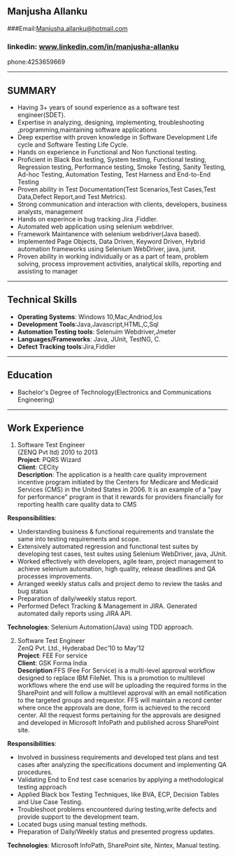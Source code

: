 ## Manjusha Allanku 
###Email:Manjusha.allanku@hotmail.com
### linkedin: www.linkedin.com/in/manjusha-allanku
phone:4253659669
***
## SUMMARY
- Having 3+ years of sound experience as a software test engineer(SDET).
- Expertise in analyzing, designing, implementing, troubleshooting ,programming,maintaining software applications
- Deep expertise  with proven knowledge in Software Development Life cycle and Software Testing Life Cycle.
- Hands on experience in Functional and Non functional testing.
- Proficient in Black Box testing, System testing, Functional testing, Regression testing, Performance testing, Smoke Testing, Sanity Testing, Ad-hoc Testing, Automation Testing, Test Harness and End-to-End Testing
- Proven ability  in  Test Documentation(Test Scenarios,Test Cases,Test Data,Defect Report,and Test Metrics).
- Strong communication and interaction with clients, developers, business analysts, management
- Hands on experince in bug tracking Jira ,Fiddler.
- Automated  web application using selenium webdriver.
- Framework Maintanence with selenium webdriver(Java based).
- Implemented Page Objects, Data Driven, Keyword Driven, Hybrid automation frameworks using Selenium WebDriver, java, junit.
- Proven ability in working individually or as a part of team,  problem solving, process improvement activities, analytical skills, reporting and assisting to manager
***
## Technical Skills

 - **Operating Systems**: Windows 10,Mac,Andriod,Ios
 - **Development Tools**:Java,Javascript,HTML,C,Sql
- **Automation Testing tools**: Selenuim Webdriver,Jmeter
- **Languages/Frameworks**: Java, JUnit, TestNG, C.
- **Defect Tracking tools**:Jira,Fiddler
***
## Education
- Bachelor's Degree of Technology(Electronics and Communications Engineering)
***
## Work Experience 
1. Software Test Engineer   
  (ZENQ Pvt ltd)    2010 to 2013\
 **Project**: PQRS Wizard\
**Client**: CECity\
**Description**: The application is a health care quality improvement incentive program initiated by the Centers for Medicare and Medicaid Services (CMS) in the United States in 2006. It is an example of a "pay for performance" program in that it rewards for providers financially for reporting health care quality data to CMS

 **Responsibilities**:
 - Understanding business & functional requirements and translate the same into testing requirements and scope.
  - Extensively automated regression and functional test suites by developing test cases, test suites using Selenium WebDriver, java, JUnit.
- Worked effectively with developers, agile team, project management to achieve selenium automation, high quality, release deadlines and QA processes improvements.
- Arranged weekly status calls and project demo to review the tasks and bug status
- Preparation of daily/weekly status report.
- Performed Defect Tracking & Management in JIRA. Generated automated daily reports using JIRA API.

**Technologies**: Selenium Automation(Java) using TDD approach.

2. Software Test Engineer\
ZenQ Pvt. Ltd., Hyderabad	Dec’10 to May’12\
**Project**: FEE For service\
**Client**: GSK Forma India\
**Description**:FFS (Fee For Service) is a multi-level approval workflow designed to replace IBM FileNet. This is a promotion to multilevel workflows where the end use will be uploading the required forms in the SharePoint and will follow a multilevel approval with an email notification to the targeted groups and requestor. FFS will maintain a record center where once the approvals are done, form is achieved to the record center. All the request forms pertaining for the approvals are designed and developed in Microsoft InfoPath and published across SharePoint site.

**Responsibilities**:
- Involved in bussiness requirements and developed test plans and test cases after analyzing the specifications document and implementing QA procedures.
- Validating End to End test case scenarios by applying a methodological testing approach
- Applied  Black box Testing Techniques, like BVA, ECP, Decision Tables and Use Case Testing.
- Troubleshoot problems encountered during testing,write defects and provide support to the development team. 
- Located bugs using manual testing methods.
- Preparation of Daily/Weekly status and presented progress updates.

**Technologies**: Microsoft InfoPath, SharePoint site, Nintex, Manual testing.








